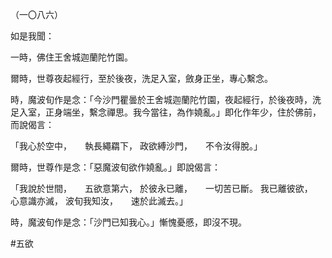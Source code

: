 （一〇八六）

如是我聞：

一時，佛住王舍城迦蘭陀竹園。

爾時，世尊夜起經行，至於後夜，洗足入室，斂身正坐，專心繫念。

時，魔波旬作是念：「今沙門瞿曇於王舍城迦蘭陀竹園，夜起經行，於後夜時，洗足入室，正身端坐，繫念禪思。我今當往，為作嬈亂。」即化作年少，住於佛前，而說偈言：

「我心於空中，　　執長繩羂下，
政欲縛沙門，　　不令汝得脫。」

爾時，世尊作是念：「惡魔波旬欲作嬈亂。」即說偈言：

「我說於世間，　　五欲意第六，
於彼永已離，　　一切苦已斷。
我已離彼欲，　　心意識亦滅，
波旬我知汝，　　速於此滅去。」

時，魔波旬作是念：「沙門已知我心。」慚愧憂慼，即沒不現。




#五欲
